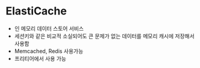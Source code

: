 # ElastiCache
- 인 메모리 데이터 스토어 서비스
- 세션키와 같은 비교적 소실되어도 큰 문제가 없는 데이터를 메모리 캐시에 저장해서 사용함
- Memcached, Redis 사용가능
- 프리티어에서 사용 가능

